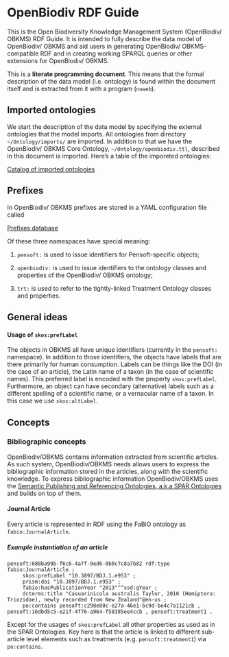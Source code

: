# OpenBiodiv RDF Guide

This is the Open Biodiversity Knowledge Management System (OpenBiodiv/ OBKMS) 
RDF Guide. It is intended to fully describe the data model of OpenBiodiv/ OBKMS 
and aid users in generating OpenBiodiv/ OBKMS-compatible RDF and in creating 
working SPARQL queries or other extensions for OpenBiodiv/ OBKMS.

This is a **literate programming document**. This means that the formal 
description of the data model (i.e. ontology) is found within the document 
itself and is extracted from it with a program (`noweb`).

## Imported ontologies

We start the description of the data model by specifying the external ontologies
that the model imports. All ontologies from directory `~/Ontology/imports/` are 
imported. In addition to that we have the OpenBiodiv/ OBKMS Core Ontology, 
`~/Ontology/openbiodiv.ttl`, described in this document is imported. Here’s a 
table of the imporeted ontologies:

[Catalog of imported ontologies](Ontology/imports/Catalog.md)

## Prefixes

In OpenBiodiv/ OBKMS prefixes are stored in a YAML configuration file called

[Prefixes database](R/obkms/inst/prefix_db.yml)

Of these three namespaces have special meaning:

1. `pensoft:` is used to issue identifiers for Pensoft-specific objects;

2. `openbiodiv:` is used to issue identifiers to the ontology classes and 
properties of the OpenBiodiv/ OBKMS ontology;

3. `trt:` is used to refer to the tightly-linked Treatment Ontology classes and 
properties.

## General ideas

#### Usage of `skos:prefLabel`

The objects in OBKMS all have unique identifiers (currently in the `pensoft:` 
namespace). In addition to those identifiers, the objects have labels that are 
there primarily for human consumption. Labels can be things like the DOI (in the
case of an article), the Latin name of a taxon (in the case of scientific 
names). This preferred label is encoded with the property `skos:prefLabel`. 
Furthermore, an object can have secondary (alternative) labels such as a 
different spelling of a scientific name, or a vernacular name of a taxon. In 
this case we use `skos:altLabel`.

## Concepts

### Bibliographic concepts

OpenBiodiv/OBKMS contains information extracted from scientific articles. As 
such system, OpenBiodiv/OBKMS needs allows users to express the bibliographic 
information stored in the articles, along with the scientific knowledge. To 
express bibliographic information OpenBiodiv/OBKMS uses the [Semantic Publishing
and Referencing Ontologies, a.k.a SPAR 
Ontologies](http://www.sparontologies.net/) and builds on top of them.

#### Journal Article

Every article is represented in RDF using the FaBiO ontology as
`fabio:JournalArticle`.

##### Example instantiation of an article

```
pensoft:080ba99b-f6c6-4a7f-9ed6-0b0c7c8a7b82 rdf:type fabio:JournalArticle ;
	 skos:prefLabel "10.3897/BDJ.1.e953" ;
	 prism:doi "10.3897/BDJ.1.e953" ;
	 fabio:hasPublicationYear "2013"^^xsd:gYear ;
	 dcterms:title "Casuarinicola australis Taylor, 2010 (Hemiptera: Triozidae), newly recorded from New Zealand"@en-us ;
	 po:contains pensoft:c298e00c-e27a-46e1-bc9d-be4c7a1121cb , pensoft:16dbd5c5-e21f-4f76-a964-f58385ee4ccb , pensoft:treatment1 . 
```

Except for the usages of `skos:prefLabel` all other properties as used as in the
SPAR Ontologies. Key here is that the article is linked to different sub-article
level elements such as treatments (e.g. `pensoft:treatment1`) via `po:contains`.